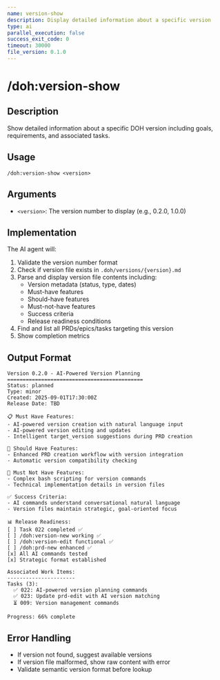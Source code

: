 ```yaml
---
name: version-show
description: Display detailed information about a specific version
type: ai
parallel_execution: false
success_exit_code: 0
timeout: 30000
file_version: 0.1.0
---
```


# /doh:version-show

## Description
Show detailed information about a specific DOH version including goals, requirements, and associated tasks.

## Usage
```
/doh:version-show <version>
```

## Arguments
- `<version>`: The version number to display (e.g., 0.2.0, 1.0.0)

## Implementation
The AI agent will:
1. Validate the version number format
2. Check if version file exists in `.doh/versions/{version}.md`
3. Parse and display version file contents including:
   - Version metadata (status, type, dates)
   - Must-have features
   - Should-have features
   - Must-not-have features
   - Success criteria
   - Release readiness conditions
4. Find and list all PRDs/epics/tasks targeting this version
5. Show completion metrics

## Output Format
```
Version 0.2.0 - AI-Powered Version Planning
============================================
Status: planned
Type: minor
Created: 2025-09-01T17:30:00Z
Release Date: TBD

📋 Must Have Features:
- AI-powered version creation with natural language input
- AI-powered version editing and updates
- Intelligent target_version suggestions during PRD creation

🎯 Should Have Features:
- Enhanced PRD creation workflow with version integration
- Automatic version compatibility checking

🚫 Must Not Have Features:
- Complex bash scripting for version commands
- Technical implementation details in version files

✅ Success Criteria:
- AI commands understand conversational natural language
- Version files maintain strategic, goal-oriented focus

📊 Release Readiness:
[ ] Task 022 completed ✅
[ ] /doh:version-new working ✅
[ ] /doh:version-edit functional ✅
[ ] /doh:prd-new enhanced ✅
[x] All AI commands tested
[x] Strategic format established

Associated Work Items:
----------------------
Tasks (3):
  ✅ 022: AI-powered version planning commands
  ✅ 023: Update prd-edit with AI version matching
  ⏳ 009: Version management commands

Progress: 66% complete
```

## Error Handling
- If version not found, suggest available versions
- If version file malformed, show raw content with error
- Validate semantic version format before lookup